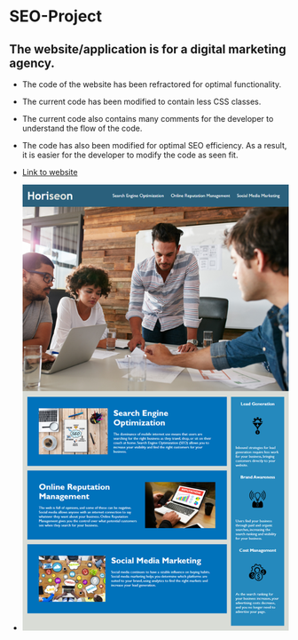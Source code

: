 # SEO-Project
## The website/application is for a digital marketing agency.
  - The code of the website has been refractored for optimal functionality. 
  - The current code has been modified to contain less CSS classes. 
  - The current code also contains many comments for the developer to understand the flow of the code. 
  - The code has also been modified for optimal SEO efficiency. 
As a result, it is easier for the developer to modify the code as seen fit. 

  - [Link to website](https://joesmall37.github.io/SEO-Project/)


  - ![Screenshot of the website/application](https://github.com/joesmall37/SEO-Project/blob/main/Homework/Assets/01-html-css-git-homework-demo.png?raw=true)
